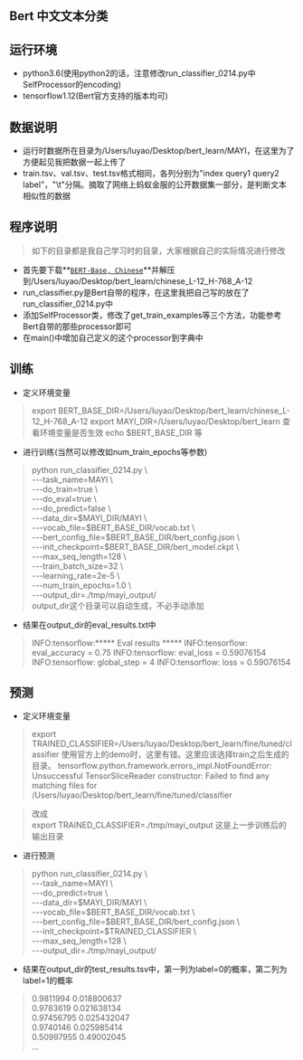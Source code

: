 ## Bert  中文文本分类


## 运行环境
- python3.6(使用python2的话，注意修改run_classifier_0214.py中SelfProcessor的encoding)
- tensorflow1.12(Bert官方支持的版本均可)

## 数据说明
- 运行时数据所在目录为/Users/luyao/Desktop/bert_learn/MAYI，在这里为了方便起见我把数据一起上传了
- train.tsv、val.tsv、test.tsv格式相同，各列分别为"index query1 query2 label"，"\t"分隔。摘取了网络上蚂蚁金服的公开数据集一部分，是判断文本相似性的数据

## 程序说明
>如下的目录都是我自己学习时的目录，大家根据自己的实际情况进行修改
- 首先要下载**[`BERT-Base, Chinese`](https://storage.googleapis.com/bert_models/2018_11_03/chinese_L-12_H-768_A-12.zip)**并解压到/Users/luyao/Desktop/bert_learn/chinese_L-12_H-768_A-12
- run_classifier.py是Bert自带的程序，在这里我把自己写的放在了run_classifier_0214.py中
- 添加SelfProcessor类，修改了get_train_examples等三个方法，功能参考Bert自带的那些processor即可
- 在main()中增加自己定义的这个processor到字典中


## 训练
- 定义环境变量
>export BERT_BASE_DIR=/Users/luyao/Desktop/bert_learn/chinese_L-12_H-768_A-12
>export MAYI_DIR=/Users/luyao/Desktop/bert_learn
>查看环境变量是否生效 echo $BERT_BASE_DIR 等
- 进行训练(当然可以修改如num_train_epochs等参数)
> python run_classifier_0214.py \\  
  ---task_name=MAYI \\  
  ---do_train=true \\  
  ---do_eval=true \\  
  ---do_predict=false \\  
  ---data_dir=\$MAYI_DIR/MAYI  \\  
  ---vocab_file=\$BERT_BASE_DIR/vocab.txt \\  
  ---bert_config_file=\$BERT_BASE_DIR/bert_config.json \\  
  ---init_checkpoint=\$BERT_BASE_DIR/bert_model.ckpt \\  
  ---max_seq_length=128 \\  
  ---train_batch_size=32 \\  
  ---learning_rate=2e-5 \\  
  ---num_train_epochs=1.0 \\  
  ---output_dir=./tmp/mayi_output/       
   output_dir这个目录可以自动生成，不必手动添加

- 结果在output_dir的eval_results.txt中
>INFO:tensorflow:***** Eval results *****
INFO:tensorflow:  eval_accuracy = 0.75
INFO:tensorflow:  eval_loss = 0.59076154
INFO:tensorflow:  global_step = 4
INFO:tensorflow:  loss = 0.59076154

## 预测
- 定义环境变量
>export TRAINED_CLASSIFIER=/Users/luyao/Desktop/bert_learn/fine/tuned/classifier
使用官方上的demo时，这里有错。这里应该选择train之后生成的目录。
tensorflow.python.framework.errors_impl.NotFoundError: Unsuccessful TensorSliceReader constructor: Failed to find any matching files for /Users/luyao/Desktop/bert_learn/fine/tuned/classifier

>改成    
export TRAINED_CLASSIFIER=./tmp/mayi_output  这是上一步训练后的输出目录

- 进行预测
>python run_classifier_0214.py \\  
  ---task_name=MAYI \\  
  ---do_predict=true \\  
  ---data_dir=\$MAYI_DIR/MAYI \\  
  ---vocab_file=\$BERT_BASE_DIR/vocab.txt \\  
  ---bert_config_file=\$BERT_BASE_DIR/bert_config.json \\  
  ---init_checkpoint=\$TRAINED_CLASSIFIER \\  
  ---max_seq_length=128 \\  
  ---output_dir=./tmp/mayi_output/
  
- 结果在output_dir的test_results.tsv中，第一列为label=0的概率，第二列为label=1的概率
>0.9811994	0.018800637  
0.9783619	0.021638134  
0.97456795	0.025432047  
0.9740146	0.025985414  
0.50997955	0.49002045  
...
